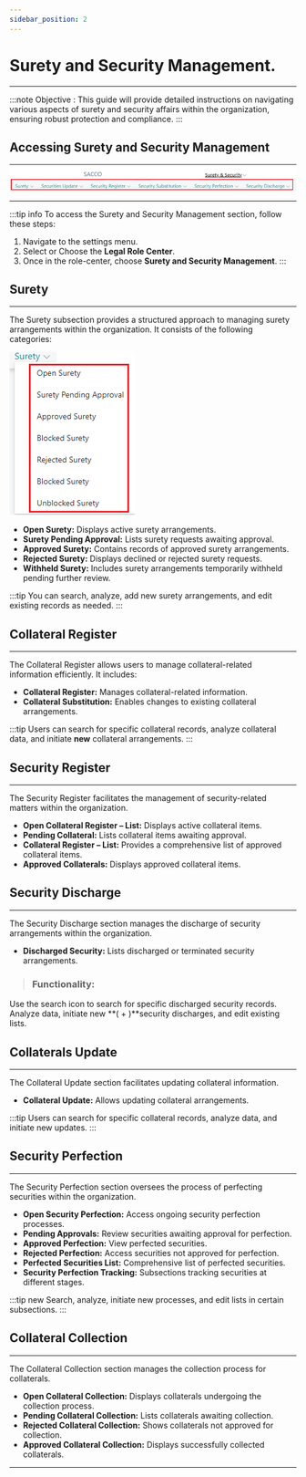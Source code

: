 ```yaml
---
sidebar_position: 2
---
```


# Surety and Security Management.
---

:::note Objective :
This guide will provide detailed instructions on navigating various aspects of surety and security affairs within the organization, ensuring robust protection and compliance.
:::

## Accessing Surety and Security Management

![surety and securiy.png](..%2F..%2Fstatic%2Fimg%2Fsurety%20and%20securiy.png)

---

:::tip info
To access the Surety and Security Management section, follow these steps:

1. Navigate to the settings menu.
2. Select or Choose the **Legal Role Center**.
2. Once in the role-center, choose **Surety and Security Management**.
:::

## Surety
---

The Surety subsection provides a structured approach to managing surety arrangements within the organization. It consists of the following categories:

![Surety.png](..%2F..%2Fstatic%2Fimg%2FSurety.png)

- **Open Surety:** Displays active surety arrangements.
- **Surety Pending Approval:** Lists surety requests awaiting approval.
- **Approved Surety:** Contains records of approved surety arrangements.
- **Rejected Surety:** Displays declined or rejected surety requests.
- **Withheld Surety:** Includes surety arrangements temporarily withheld pending further review.

:::tip
You can search, analyze, add new surety arrangements, and edit existing records as needed.
:::

## Collateral Register
---

The Collateral Register allows users to manage collateral-related information efficiently. It includes:

- **Collateral Register:** Manages collateral-related information.
- **Collateral Substitution:** Enables changes to existing collateral arrangements.

:::tip
Users can search for specific collateral records, analyze collateral data, and initiate **new** collateral arrangements.
:::

## Security Register
---

The Security Register facilitates the management of security-related matters within the organization.

- **Open Collateral Register – List:** Displays active collateral items.
- **Pending Collateral:** Lists collateral items awaiting approval.
- **Collateral Register – List:** Provides a comprehensive list of approved collateral items.
- **Approved Collaterals:** Displays approved collateral items.

## Security Discharge
---

The Security Discharge section manages the discharge of security arrangements within the organization.

- **Discharged Security:** Lists discharged or terminated security arrangements.

> ### Functionality:
Use the search icon to search for specific discharged security records. Analyze data, initiate new **( + )**security discharges, and edit existing lists.

## Collaterals Update
---

The Collateral Update section facilitates updating collateral information.

- **Collateral Update:** Allows updating collateral arrangements.

:::tip
Users can search for specific collateral records, analyze data, and initiate new updates.
:::

## Security Perfection
---

The Security Perfection section oversees the process of perfecting securities within the organization.

- **Open Security Perfection:** Access ongoing security perfection processes.
- **Pending Approvals:** Review securities awaiting approval for perfection.
- **Approved Perfection:** View perfected securities.
- **Rejected Perfection:** Access securities not approved for perfection.
- **Perfected Securities List:** Comprehensive list of perfected securities.
- **Security Perfection Tracking:** Subsections tracking securities at different stages.

:::tip new
Search, analyze, initiate new processes, and edit lists in certain subsections.
:::

## Collateral Collection
---

The Collateral Collection section manages the collection process for collaterals.

- **Open Collateral Collection:** Displays collaterals undergoing the collection process.
- **Pending Collateral Collection:** Lists collaterals awaiting collection.
- **Rejected Collateral Collection:** Shows collaterals not approved for collection.
- **Approved Collateral Collection:** Displays successfully collected collaterals.

---
